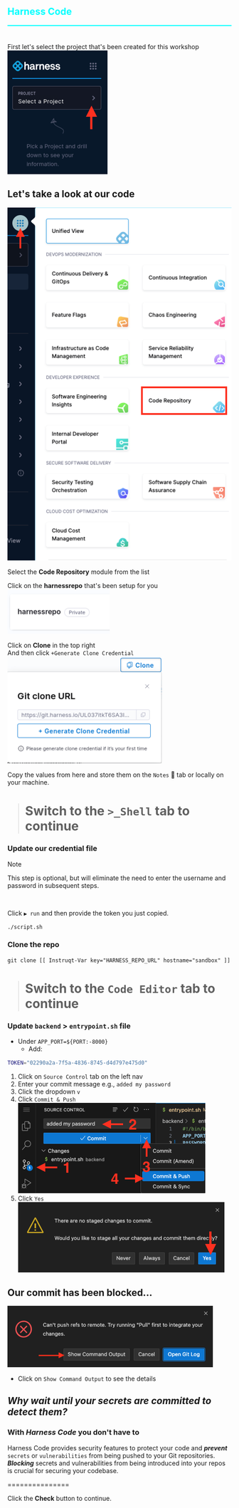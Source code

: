 
<style type="text/css" rel="stylesheet">
hr.cyan { background-color: cyan; color: cyan; height: 2px; margin-bottom: -10px; }
h2.cyan { color: cyan; }
</style><h2 class="cyan">Harness Code</h2>
<hr class="cyan">
<br><br>

First let's select the project that's been created for this workshop <br>
![project_selection.png](https://raw.githubusercontent.com/harness-community/field-workshops/main/assets/images/project_selection.png)

## Let's take a look at our code
![](https://raw.githubusercontent.com/harness-community/field-workshops/main/assets/images/module_code.png)

Select the **Code Repository** module from the list <br>

Click on the **harnessrepo** that's been setup for you <br>
![](https://raw.githubusercontent.com/harness-community/field-workshops/main/unscripted-workshop-2024/assets/images/code_repo.png)

Click on **Clone** in the top right <br>
And then click ```+Generate Clone Credential``` <br>
![](https://raw.githubusercontent.com/harness-community/field-workshops/main/unscripted-workshop-2024/assets/images/code_clone.png)

Copy the values from here and store them on the `Notes` 📝 tab or locally on your machine.

> # Switch to the ```>_Shell``` tab to continue

### Update our credential file
> [!NOTE]
> This step is optional, but will eliminate the need to enter the username and password in subsequent steps.

<br>

Click `▶️ run` and then provide the token you just copied.
```bash,run
./script.sh
```

### Clone the repo
```bash,run
git clone [[ Instruqt-Var key="HARNESS_REPO_URL" hostname="sandbox" ]]
```

> # Switch to the ```Code Editor``` tab to continue

### Update `backend` **>** `entrypoint.sh` file
- Under `APP_PORT=${PORT:-8000}`
  - Add:
```bash
TOKEN="02290a2a-7f5a-4836-8745-d4d797e475d0"
```

1) Click on `Source Control` tab on the left nav
2) Enter your commit message e.g., `added my password`
3) Click the dropdown `v`
4) Click `Commit & Push` \
    ![](https://raw.githubusercontent.com/harness-community/field-workshops/main/unscripted-workshop-2024/assets/images/vs_code_commit.png)
5) Click `Yes` \
    ![](https://raw.githubusercontent.com/harness-community/field-workshops/main/unscripted-workshop-2024/assets/images/vs_code_stage_changes.png)


## Our commit has been blocked...
![](https://raw.githubusercontent.com/harness-community/field-workshops/main/unscripted-workshop-2024/assets/images/vs_code_commit_error.png)
- Click on `Show Command Output` to see the details

## *Why wait until your secrets are committed to detect them?*
### With ***Harness Code*** you don't have to
Harness Code provides security features to protect your code and ***prevent*** `secrets` or `vulnerabilities` from being pushed to your Git repositories. ***Blocking*** secrets and vulnerabilities from being introduced into your repos is crucial for securing your codebase.

===============

Click the **Check** button to continue.
